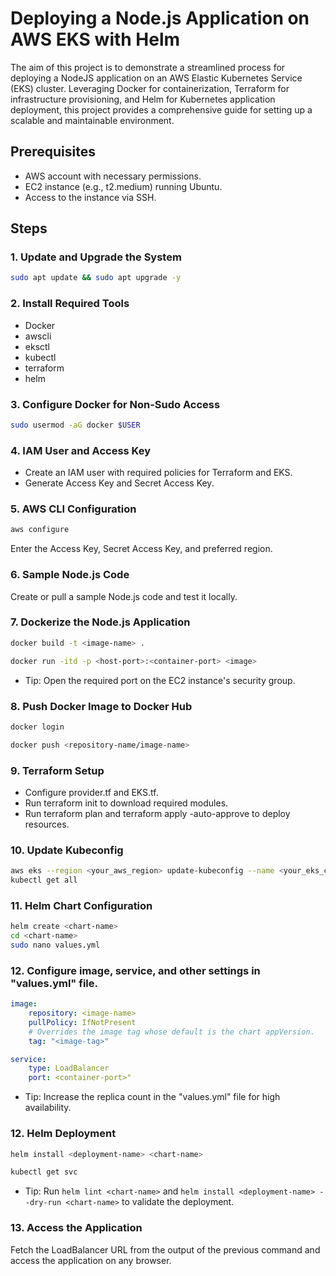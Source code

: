 # Deploying a Node.js Application on AWS EKS with Helm

The aim of this project is to demonstrate a streamlined process for deploying a NodeJS application on an AWS Elastic Kubernetes Service (EKS) cluster. Leveraging Docker for containerization, Terraform for infrastructure provisioning, and Helm for Kubernetes application deployment, this project provides a comprehensive guide for setting up a scalable and maintainable environment.

## Prerequisites

- AWS account with necessary permissions.
- EC2 instance (e.g., t2.medium) running Ubuntu.
- Access to the instance via SSH.

## Steps

### 1. Update and Upgrade the System

```bash
sudo apt update && sudo apt upgrade -y
```

### 2. Install Required Tools

- Docker 
- awscli 
- eksctl 
- kubectl 
- terraform 
- helm

### 3. Configure Docker for Non-Sudo Access

```bash
sudo usermod -aG docker $USER
```

### 4. IAM User and Access Key

- Create an IAM user with required policies for Terraform and EKS.
- Generate Access Key and Secret Access Key.

### 5. AWS CLI Configuration

```bash
aws configure
```

Enter the Access Key, Secret Access Key, and preferred region.

### 6. Sample Node.js Code

Create or pull a sample Node.js code and test it locally.

### 7. Dockerize the Node.js Application

```bash
docker build -t <image-name> .
```

```bash
docker run -itd -p <host-port>:<container-port> <image>
```

 - Tip: Open the required port on the EC2 instance's security group.

### 8. Push Docker Image to Docker Hub

```bash
docker login
```

```bash
docker push <repository-name/image-name>
```

### 9. Terraform Setup

- Configure provider.tf and EKS.tf.
- Run terraform init to download required modules.
- Run terraform plan and terraform apply -auto-approve to deploy resources.

### 10. Update Kubeconfig

```bash
aws eks --region <your_aws_region> update-kubeconfig --name <your_eks_cluster_name>
kubectl get all
```

### 11. Helm Chart Configuration

```bash
helm create <chart-name>
cd <chart-name>
sudo nano values.yml
```

### 12. Configure image, service, and other settings in "values.yml" file.

```yml
image:
    repository: <image-name>
    pullPolicy: IfNotPresent
    # Overrides the image tag whose default is the chart appVersion.
    tag: "<image-tag>"
```

```yml
service:
    type: LoadBalancer
    port: <container-port>"
```

 - Tip: Increase the replica count in the "values.yml" file for high availability.

### 12. Helm Deployment

```bash
helm install <deployment-name> <chart-name>
```

```bash
kubectl get svc
```

 - Tip: Run `helm lint <chart-name>` and `helm install <deployment-name> --dry-run <chart-name>` to validate the deployment.

### 13. Access the Application

Fetch the LoadBalancer URL from the output of the previous command and access the application on any browser.
